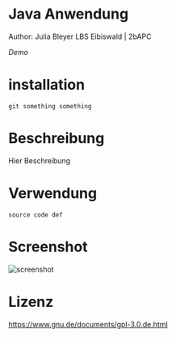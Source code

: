 # Java Anwendung

Author: Julia Bleyer
LBS Eibiswald | 2bAPC

_Demo_

# installation

```
git something something
```

# Beschreibung

Hier Beschreibung

# Verwendung

```
source code def
```

# Screenshot

![screenshot](C:\Users\jzhang\Desktop\Bilder\placeholder_image.png)

# Lizenz

https://www.gnu.de/documents/gpl-3.0.de.html
